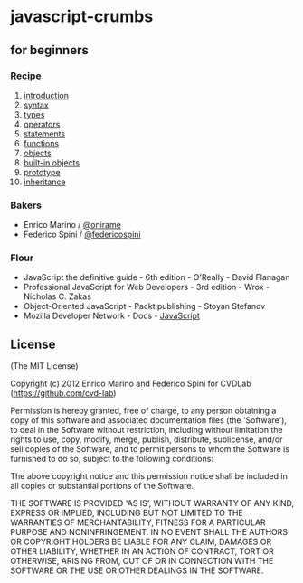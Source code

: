 # javascript-crumbs

## for beginners

### [Recipe](https://github.com/cvd-lab/javascript-crumbs/blob/master/chapters/Readme.md)

1. [introduction](https://github.com/cvd-lab/javascript-crumbs/blob/master/chapters/introduction/Readme.md)
2. [syntax](https://github.com/cvd-lab/javascript-crumbs/blob/master/chapters/syntax/Readme.md)
3. [types](https://github.com/cvd-lab/javascript-crumbs/blob/master/chapters/types/Readme.md)
4. [operators](https://github.com/cvd-lab/javascript-crumbs/blob/master/chapters/operators/Readme.md)
5. [statements](https://github.com/cvd-lab/javascript-crumbs/blob/master/chapters/statements/Readme.md)
6. [functions](https://github.com/cvd-lab/javascript-crumbs/blob/master/chapters/functions/Readme.md)
7. [objects](https://github.com/cvd-lab/javascript-crumbs/blob/master/chapters/objects/Readme.md)
8. [built-in objects](https://github.com/cvd-lab/javascript-crumbs/blob/master/chapters/built-in/Readme.md)
9. [prototype](https://github.com/cvd-lab/javascript-crumbs/blob/master/chapters/prototype/Readme.md)
10. [inheritance](https://github.com/cvd-lab/javascript-crumbs/blob/master/chapters/inheritance/Readme.md)

### Bakers

- Enrico Marino / [@onirame](https://twitter.com/#!/onirame)
- Federico Spini / [@federicospini](https://twitter.com/#!/federicospini)

### Flour

- JavaScript the definitive guide - 6th edition - O'Really - David Flanagan
- Professional JavaScript for Web Developers - 3rd edition - Wrox - Nicholas C. Zakas
- Object-Oriented JavaScript - Packt publishing - Stoyan Stefanov
- Mozilla Developer Network - Docs - [JavaScript](https://developer.mozilla.org/en/JavaScript)

## License

(The MIT License)

Copyright (c) 2012 Enrico Marino and Federico Spini for CVDLab (https://github.com/cvd-lab)

Permission is hereby granted, free of charge, to any person obtaining
a copy of this software and associated documentation files (the
'Software'), to deal in the Software without restriction, including
without limitation the rights to use, copy, modify, merge, publish,
distribute, sublicense, and/or sell copies of the Software, and to
permit persons to whom the Software is furnished to do so, subject to
the following conditions:

The above copyright notice and this permission notice shall be
included in all copies or substantial portions of the Software.

THE SOFTWARE IS PROVIDED 'AS IS', WITHOUT WARRANTY OF ANY KIND,
EXPRESS OR IMPLIED, INCLUDING BUT NOT LIMITED TO THE WARRANTIES OF
MERCHANTABILITY, FITNESS FOR A PARTICULAR PURPOSE AND NONINFRINGEMENT.
IN NO EVENT SHALL THE AUTHORS OR COPYRIGHT HOLDERS BE LIABLE FOR ANY
CLAIM, DAMAGES OR OTHER LIABILITY, WHETHER IN AN ACTION OF CONTRACT,
TORT OR OTHERWISE, ARISING FROM, OUT OF OR IN CONNECTION WITH THE
SOFTWARE OR THE USE OR OTHER DEALINGS IN THE SOFTWARE.